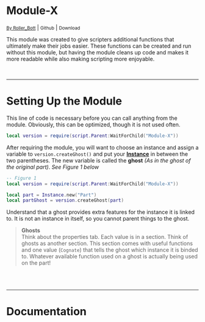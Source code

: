 <h1>Module-X</h1>

 <small>[By Roller_Bott](https://www.roblox.com/users/1219475555/profile)</small> | <small>Github</small> | <small>Download</small>

<p>This module was created to give scripters additional functions that ultimately make their jobs easier. These functions can be created and run without this module, but having the module cleans up code and makes it more readable while also making scripting more enjoyable.</p>
<br>
<hr>
<h1>Setting Up the Module</h1>


This line of code is necessary before you can call anything from the module. 
Obviously, this can be optimized, though it is not used often.

```lua
local version = require(script.Parent:WaitForChild("Module-X"))
 ```
After requiring the module, you will want to choose an instance and assign a variable to `version.createGhost()` and put your **[Instance](https://create.roblox.com/docs/reference/engine/datatypes/Instance)** in between the two parentheses. The new variable is called the **ghost** *(As in the ghost of the original part)*. *See Figure 1 below*
```lua
-- Figure 1
local version = require(script.Parent:WaitForChild("Module-X"))

local part = Instance.new("Part")
local partGhost = version.createGhost(part)
```
Understand that a ghost provides extra features for the instance it is linked to. It is not an instance in itself, so you cannot parent things to the ghost.

> **Ghosts** <br>
Think about the properties tab. Each value is in a section. Think of ghosts as another section. This section comes with useful functions and one value (`Cognate`) that tells the ghost which instance it is binded to. Whatever available function used on a ghost is actually being used on the part!

<br>
<br>
<hr>
<h1>Documentation</h1>

